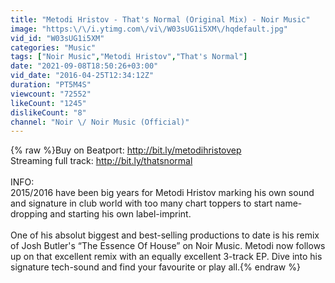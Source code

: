 ```yaml
---
title: "Metodi Hristov - That's Normal (Original Mix) - Noir Music"
image: "https:\/\/i.ytimg.com\/vi\/W03sUG1i5XM\/hqdefault.jpg"
vid_id: "W03sUG1i5XM"
categories: "Music"
tags: ["Noir Music","Metodi Hristov","That's Normal"]
date: "2021-09-08T18:50:26+03:00"
vid_date: "2016-04-25T12:34:12Z"
duration: "PT5M4S"
viewcount: "72552"
likeCount: "1245"
dislikeCount: "8"
channel: "Noir \/ Noir Music (Official)"
---
```

{% raw %}Buy on Beatport: <a rel="nofollow" target="blank" href="http://bit.ly/metodihristovep">http://bit.ly/metodihristovep</a><br />Streaming full track: <a rel="nofollow" target="blank" href="http://bit.ly/thatsnormal">http://bit.ly/thatsnormal</a><br /><br />INFO:<br />2015/2016 have been big years for Metodi Hristov marking his own sound and signature in club world with too many chart toppers to start name-dropping and starting his own label-imprint.<br /><br />One of his absolut biggest and best-selling productions to date is his remix of Josh Butler's “The Essence Of House” on Noir Music. Metodi now follows up on that excellent remix with an equally excellent 3-track EP. Dive into his signature tech-sound and find your favourite or play all.{% endraw %}

